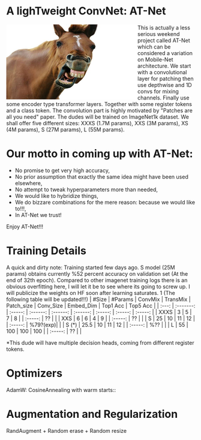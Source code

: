 
# A lighTweight ConvNet: AT-Net


<a href="https://www.youtube.com/shorts/3BW1lBgtbbs" class="follow"> 
<img align="left" width="350" height="200" src="at_net.JPG"> 
</a>
This is actually a less serious weekend project called AT-Net which can be considered a variation on Mobile-Net architecture. We start with a convolutional layer for patching then use depthwise and 1D convs for mixing channels. Finally use some encoder type transformer layers. Together with some register tokens and a class token. The convolution part is highly motivated by "Patches are all you need" paper. The dudes will be trained on ImageNet1k dataset. We shall offer five different sizes: XXXS (1.7M params), XXS (3M params), XS (4M params), S (27M params), L (55M params). 
 <h1> Our motto in coming up with AT-Net:</h1>
 <ul> 
  <li> No promise to get very high accuracy,</li>
  <li> No prior assumption that exactly the same idea might have been used elsewhere,</li>
  <li> No attempt to tweak hyperparameters more than needed,</li>
  <li> We would like to hybridize things,</li>
  <li> We do bizzare combinations for the mere reason: because we would like to!!!,</li>
  <li> In AT-Net we trust!</li>
  
</ul> 
Enjoy AT-Net!!!

# Training Details
A quick and dirty note: Training started few days ago. S model (25M params) obtains currently %52 percent accuracy on validation set (At the end of 32th epoch). Compared to other imagenet training logs there is an obvious overfitting here, I will let it be to see where its going to screw up. I will publicize the weights on HF soon after learning saturates. 
1
(The following table will be updated!!!)
| #Size  |  #Params  |  ConvMix | TransMix |  Patch_size | Conv_Size | Embed_Dim | Top1 Acc |  Top5 Acc | 
| :---:  | :-------: | :-----:  | :------: | :------:    | :------:  | :-----:   | :-----:  |   :-----:   | 
|  XXXS  |  3        |  5       |  7       |  8          |           | :-----:   | ??       |     | 
|  XXS   |  6        |  6       |  4       |  9          |           | :-----:   | ??       |     | 
|  S     |  25       |  10      |  11      |  12         |           | :-----:   | %79?(exp)|     |
|  S (*) |  25.5     |  10      |  11      |  12         |           | :-----:   | %??      |       |
|  L     |  55       | 100      |  100     |  100        |           | :-----:   | ??       |        |

*This dude will have multiple decision heads, coming from different register tokens.

# Optimizers
AdamW:
CosineAnnealing with warm starts::
 
# Augmentation and Regularization

RandAugment + Random erase + Random resize
